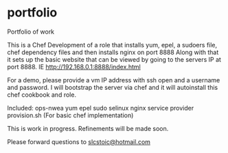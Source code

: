 # portfolio
Portfolio of work

This is a Chef Development of a role that installs yum, epel, a sudoers file, chef dependency files and then installs nginx on port 8888
Along with that it sets up the basic website that can be viewed by going to the servers IP at port 8888.  IE http://192.168.0.1:8888/index.html

For a demo, please provide a vm IP address with ssh open and a username and password.  I will bootstrap the server via chef and it will autoinstall this chef cookbook and role.

Included:
        ops-nwea
            yum
            epel
            sudo
            selinux
            nginx
                service provider
                provision.sh (For basic chef implementation)

This is work in progress.  Refinements will be made soon.

Please forward questions to slcstoic@hotmail.com